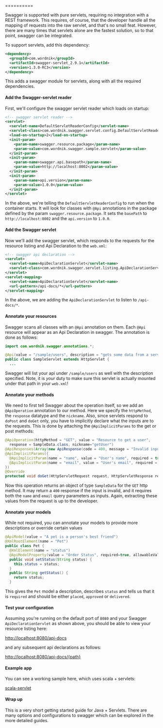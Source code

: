 ==========

Swagger is supported with pure servlets, requiring no integration with a REST framework.  This requires, of course, that the developer handle all the mapping of requests into the raw servlet, and that's no small feat.  However, there are many times that servlets alone are the fastest solution, so to that point, swagger can be integrated.

To support servlets, add this dependency:

```xml
<dependency>
  <groupId>com.wordnik</groupId>
  <artifactId>swagger-servlet_2.9.1</artifactId>
  <version>1.3.0-RC3</version>
</dependency>
```

This adds a swagger module for servlets, along with all the required dependencies.

#### Add the Swagger-servlet reader

First, we'll configure the swagger servlet reader which loads on startup:

```xml
<!-- swagger servlet reader -->
<servlet>
  <servlet-name>DefaultServletReaderConfig</servlet-name>
  <servlet-class>com.wordnik.swagger.servlet.config.DefaultServletReaderConfig</servlet-class>
  <load-on-startup>2</load-on-startup>
  <init-param>
    <param-name>swagger.resource.package</param-name>
    <param-value>com.wordnik.swagger.sample.servlet</param-value>
  </init-param>
  <init-param>
    <param-name>swagger.api.basepath</param-name>
    <param-value>http://localhost:8002</param-value>
  </init-param>
  <init-param>
    <param-name>api.version</param-name>
    <param-value>1.0.0</param-value>
  </init-param>
</servlet>
```

In the above, we're telling the `DefaultServletReaderConfig` to run when the container starts.  It will look for classes with `@Api` annotations in the package defined by the param `swagger.resource.package`.  It sets the `basePath` to `http://localhost:8002` and the `api.version` to `1.0.0`.

#### Add the Swagger servlet

Now we'll add the swagger servlet, which responds to the requests for the resource listing and Api Declaration to the `web.xml`:

```xml
<!-- swagger api declaration -->
<servlet>
  <servlet-name>ApiDeclarationServlet</servlet-name>
  <servlet-class>com.wordnik.swagger.servlet.listing.ApiDeclarationServlet</servlet-class>
</servlet>
<servlet-mapping>
  <servlet-name>ApiDeclarationServlet</servlet-name>
  <url-pattern>/api-docs/*</url-pattern>
</servlet-mapping>
```

In the above, we are adding the `ApiDeclarationServlet` to listen to `/api-docs/*`.

#### Annotate your resources

Swagger scans all classes with an `@Api` annotation on them.  Each `@Api` resource will appear as an Api Declaration in swagger.  The annotation is done as follows:

```java
import com.wordnik.swagger.annotations.*;

@Api(value = "/sample/users", description = "gets some data from a servlet")
public class SampleServlet extends HttpServlet {
  ...
```

Swagger will list your api under `/sample/users` as well with the description specified.  Note, it is _your_ duty to make sure this servlet is actually mounted under that path in your `web.xml`!

#### Annotate your methods

We need to first tell Swagger about the operation itself, so we add an `@ApiOperation` annotation to our method.  Here we specify the `httpMethod`, the `response` datatype and the `nickname`.  Also, since servlets respond to `doPost` and `doGet` only, you have to implicitly declare what the inputs are to the requests.  This is done by attaching the `@ApiImplicitParams` to the get or post methods:

```java
@ApiOperation(httpMethod = "GET", value = "Resource to get a user", 
  response = SampleData.class, nickname="getUser")
@ApiResponses(Array(new ApiResponse(code = 400, message = "Invalid input", response = ApiResponse.class)))
@ApiImplicitParams({
  @ApiImplicitParam(name = "name", value = "User's name", required = true, dataType = "string", paramType = "query"),
  @ApiImplicitParam(name = "email", value = "User's email", required = true, dataType = "string", paramType = "query"),
})
@Override
protected void doGet(HttpServletRequest request, HttpServletResponse response) {

```

Now this operation returns an object of type `SampleData` for the `GET` http method.  It may return a `400` response if the input is invalid, and it requires both the `name` and `email` query parameters as inputs.  Again, extracting these values from the request is up to the developer.

#### Annotate your models

While not required, you can annotate your models to provide more descriptions or override certain values

```java
@ApiModel(value = "A pet is a person's best friend")
@XmlRootElement(name = "Pet")
public class Pet {
  @XmlElement(name = "status")
  @ApiModelProperty(value = "Order Status", required=true, allowableValues = "placed,approved,delivered")
  public void setStatus(String status) {
    this.status = status;
  }
  public String getStatus() {
    return status;
  }
```

This gives the `Pet` model a description, describes `status` and tells us that it is `required` and should be either `placed`, `approved` or `delivered`.

#### Test your configuration

Assuming you're running on the default port of `8080` and your Swagger `ApiDeclarationServlet` as shown above, you should be able to view your resource listing here:

[http://localhost:8080/api-docs](http://localhost:8080/api-docs)

and any subsequent api declarations as follows:

[http://localhost:8080/api-docs/{path}](http://localhost:8080/api-docs/{path})

#### Example app

You can see a working sample here, which uses scala + servlets:

[scala-servlet](https://github.com/wordnik/swagger-core/blob/master/samples/scala-servlet)

#### Wrap up

This is a very short getting started guide for Java + Servlets.  There are many options and configurations to swagger which can be explored in the more detailed guides.
